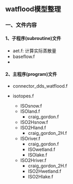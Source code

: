 ## watflood模型整理

### 一、文件内容

#### 1、子程序(subroutine)文件

- aet.f: 计算实际蒸散量
- baseflow.f
- 

#### 2、主程序(program)文件

- connector_dds_watflood.f









- isotopes.f
  - ISOsnow.f
  - ISOland.f
    - craig_gordon.f
  - ISO2Hsnow.f
  - ISO2Hland.f
    - craig_gordon_2H.f
  - ISOriver.f
    - craig_gordon.f
    - ISOwetland.f
    - ISOlake.f
  - ISO2Hriver.f
    - craig_gordon_2H.f
    - ISO2Hwetland.f
    - ISO2Hlake.f
